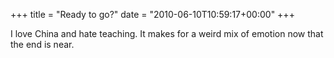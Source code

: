 +++
title = "Ready to go?"
date = "2010-06-10T10:59:17+00:00"
+++

I love China and hate teaching.  It makes for a weird mix of emotion now that the end is near.
			